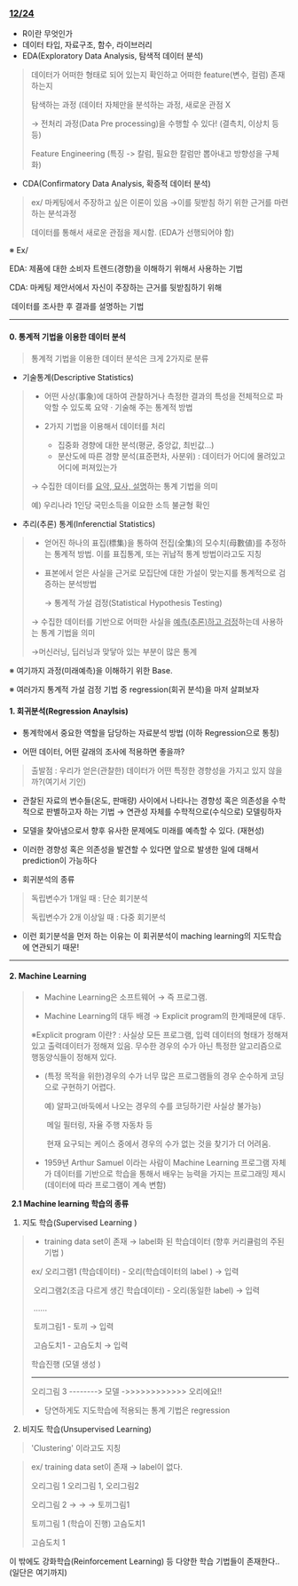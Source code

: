 ### <u>12/24</u>



- R이란 무엇인가 
- 데이터 타입, 자료구조, 함수, 라이브러리 
- EDA(Exploratory Data Analysis, 탐색적 데이터 분석) 

>데이터가 어떠한 형태로 되어 있는지 확인하고 어떠한 feature(변수, 컬럼) 존재하는지 
>
>탐색하는 과정 (데이터 자체만을 분석하는 과정, 새로운 관점 X
>
>→ 전처리 과정(Data Pre processing)을 수행할 수 있다! (결측치, 이상치 등등)
>
>Feature Engineering (특징 -> 칼럼, 필요한 칼럼만 뽑아내고 방향성을 구체화)

- CDA(Confirmatory Data Analysis, 확증적 데이터 분석)

> ex/ 마케팅에서 주장하고 싶은 이론이 있음 →이를 뒷받침 하기 위한 근거를 마련하는 분석과정 
>
> 데이터를 통해서 새로운 관점을 제시함. (EDA가 선행되어야 함) 

※ Ex/ 

EDA: 제품에 대한 소비자 트렌드(경향)을 이해하기 위해서 사용하는 기법 

CDA: 마케팅 제안서에서 자신이 주장하는 근거를 뒷받침하기 위해

​		  데이터를 조사한 후 결과를 설명하는 기법

---

#### 0. 통계적 기법을 이용한 데이터 분석 

> 통계적 기법을 이용한 데이터 분석은 크게 2가지로 분류 

- 기술통계(Descriptive Statistics)

> * 어떤 사상(事象)에 대하여 관찰하거나 측정한 결과의 특성을 전체적으로 파악할 수 있도록 요약 · 기술해 주는 통계적 방법
>
> * 2가지 기법을 이용해서 데이터를 처리
>   * 집중화 경향에 대한 분석(평균, 중앙값, 최빈값...)
>   * 분산도에 따른 경향 분석(표준편차, 사분위) : 데이터가 어디에 몰려있고 어디에 퍼져있는가  
>
> → 수집한 데이터를 <u>요약, 묘사, 설명</u>하는 통계 기법을 의미
>
> 예) 우리나라 1인당 국민소득을 이요한 소득 불균형 확인 
>
>  

- 추리(추론) 통계(Inferenctial Statistics)

> * 얻어진 하나의 표집(標集)을 통하여 전집(全集)의 모수치(母數値)를 추정하는 통계적 방법. 이를 표집통계, 또는 귀납적 통계 방법이라고도 지칭
>
> * 표본에서 얻은 사실을 근거로 모집단에 대한 가설이 맞는지를 통계적으로 검증하는 분석방법 
>
>   → 통계적 가설 검정(Statistical Hypothesis Testing)
>
> → 수집한 데이터를 기반으로 어떠한 사실을 <u>예측(추론)하고 검정</u>하는데 사용하는 통계 기법을 의미 
>
> →머신러닝, 딥러닝과 맞닿아 있는 부분이 많은 통계



※ 여기까지 과정(미래예측)을 이해하기 위한 Base.

※ 여러가지 통계적 가설 검정 기법 중 regression(회귀 분석)을 마저 살펴보자 



#### 1. 회귀분석(Regression Anaylsis)

- 통계학에서 중요한 역할을 담당하는 자료분석 방법 (이하 Regression으로 통칭)

- 어떤 데이터, 어떤 갈래의 조사에 적용하면 좋을까?

> 출발점 : 우리가 얻은(관찰한) 데이터가 어떤 특정한 경향성을 가지고 있지 않을까?(여기서 기인)

- 관찰된 자료의 변수들(온도, 판매량) 사이에서 나타나는 경향성 혹은 의존성을 수학적으로 판별하고자 하는 기법 → 연관성 자체를 수학적으로(수식으로) 모델링하자 
- 모델을 찾아냄으로서 향후 유사한 문제에도 미래를 예측할 수 있다. (재현성)
- 이러한 경향성 혹은 의존성을 발견할 수 있다면 앞으로 발생한 일에 대해서 prediction이 가능하다 

- 회귀분석의 종류 

> 독립변수가 1개일 때 :  단순 회기분석
>
> 독립변수가 2개 이상일 때 :  다중 회기분석

- 이런 회기분석을 먼저 하는 이유는 이 회귀분석이 maching learning의 지도학습에 연관되기 때문! 

---

#### 2. Machine Learning 

> * Machine Learning은 소프트웨어 → 즉 프로그램. 
>
> * Machine Learning의 대두 배경 → Explicit program의 한계때문에 대두. 
>
> ※Explicit program 이란? : 사실상 모든 프로그램, 입력 데이터의 형태가 정해져 있고 출력데이터가 정해져 있음. 무수한 경우의 수가 아닌 특정한 알고리즘으로 행동양식들이 정해져 있다. 
>
> * (특정 목적을 위한)경우의 수가 너무 많은 프로그램들의 경우 순수하게 코딩으로 구현하기 어렵다. 
>
>   예) 알파고(바둑에서 나오는 경우의 수를 코딩하기란 사실상 불가능)
>
>   ​      메일 필터링, 자율 주행 자동차 등 
>
>   ​      현재 요구되는 케이스 중에서 경우의 수가 없는 것을 찾기가 더 어려움. 
>
> *  1959년 Arthur Samuel 이라는 사람이 Machine Learning 프로그램 자체가 데이터를 기반으로 학습을 통해서 배우는 능력을 가지는 프로그래밍 제시(데이터에 따라 프로그램이 계속 변함) 



​	**2.1 Machine learning 학습의 종류**

1) 지도 학습(Supervised Learning )

> * training data set이 존재 → label화 된 학습데이터 (향후 커리큘럼의 주된 기법 )
>
> ex/ 오리그램1 (학습데이터) - 오리(학습데이터의 label )  → 입력 
>
> ​	  오리그램2(조금 다르게 생긴 학습데이터) - 오리(동일한 label) → 입력 
>
> ​          ...... 
>
> ​	  토끼그림1 - 토끼 → 입력
>
> ​	  고슴도치1 - 고슴도치  → 입력 
>
> 학습진행 (모델 생성 )
>
> ------
>
> 오리그림 3 --------> 모델 ->>>>>>>>>>>> 오리에요!! 
>
> * 당연하게도 지도학습에 적용되는 통계 기법은 regression 

2) 비지도 학습(Unsupervised Learning)

> 'Clustering' 이라고도 지칭 

> ex/ training data set이 존재 → label이 없다. 
>
> 오리그림 1											 오리그림 1, 오리그림2
>
> 오리그림 2				→	  → 	→      토끼그림1
>
> 토끼그림 1				(학습이 진행)	  고슴도치1  		
>
> 고슴도치 1

이 밖에도 강화학습(Reinforcement Learning) 등 다양한 학습 기법들이 존재한다.. (일단은 여기까지)



